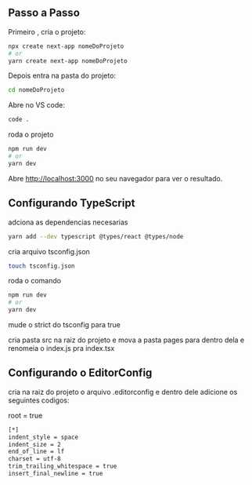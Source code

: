 
## Passo a Passo 

Primeiro , cria o projeto:

```bash
npx create next-app nomeDoProjeto
# or
yarn create next-app nomeDoProjeto
```

Depois entra na pasta do projeto:
```bash 
cd nomeDoProjeto
``` 
Abre no VS code:
```bash 
code .
``` 
roda o projeto
```bash
npm run dev
# or
yarn dev
```

Abre [http://localhost:3000](http://localhost:3000) no seu navegador para ver o resultado.


##  Configurando TypeScript

adciona as dependencias necesarias
```bash 
yarn add --dev typescript @types/react @types/node
``` 
cria arquivo tsconfig.json
```bash 
touch tsconfig.json
``` 
roda o comando
```bash
npm run dev
# or
yarn dev
```

mude o strict do tsconfig para true

cria pasta src na raiz do projeto e mova a pasta pages para dentro dela e renomeia o index.js pra index.tsx

##  Configurando o EditorConfig

cria na raiz do projeto o arquivo .editorconfig e dentro dele adicione os seguintes codigos:

root = true

```bash
[*]
indent_style = space
indent_size = 2
end_of_line = lf
charset = utf-8
trim_trailing_whitespace = true
insert_final_newline = true
```

